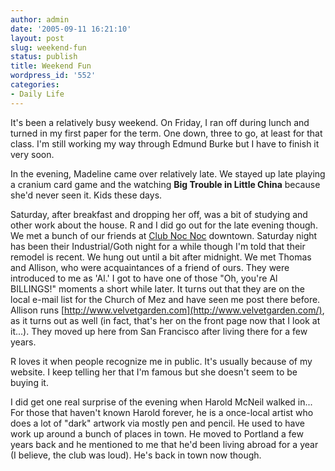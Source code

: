 ```yaml
---
author: admin
date: '2005-09-11 16:21:10'
layout: post
slug: weekend-fun
status: publish
title: Weekend Fun
wordpress_id: '552'
categories:
- Daily Life
---
```


It's been a relatively busy weekend. On Friday, I ran off during lunch
and turned in my first paper for the term. One down, three to go, at
least for that class. I'm still working my way through Edmund Burke but
I have to finish it very soon.

In the evening, Madeline came over relatively late. We stayed up late
playing a cranium card game and the watching **Big Trouble in Little
China** because she'd never seen it. Kids these days.

Saturday, after breakfast and dropping her off, was a bit of studying
and other work about the house. R and I did go out for the late evening
though. We met a bunch of our friends at [Club Noc
Noc](http://www.clubnocnoc.com/crucifixion.html) downtown. Saturday
night has been their Industrial/Goth night for a while though I'm told
that their remodel is recent. We hung out until a bit after midnight. We
met Thomas and Allison, who were acquaintances of a friend of ours. They
were introduced to me as 'Al.' I got to have one of those "Oh, you're Al
BILLINGS!" moments a short while later. It turns out that they are on
the local e-mail list for the Church of Mez and have seen me post there
before. Allison runs
[http://www.velvetgarden.com](http://www.velvetgarden.com/), as it turns
out as well (in fact, that's her on the front page now that I look at
it...). They moved up here from San Francisco after living there for a
few years.

R loves it when people recognize me in public. It's usually because of
my website. I keep telling her that I'm famous but she doesn't seem to
be buying it.

I did get one real surprise of the evening when Harold McNeil walked
in... For those that haven't known Harold forever, he is a once-local
artist who does a lot of "dark" artwork via mostly pen and pencil. He
used to have work up around a bunch of places in town. He moved to
Portland a few years back and he mentioned to me that he'd been living
abroad for a year (I believe, the club was loud). He's back in town now
though.
